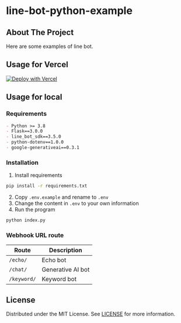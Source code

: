 # line-bot-python-example

## About The Project

Here are some examples of line bot.

## Usage for Vercel

[![Deploy with Vercel](https://vercel.com/button)](https://vercel.com/new/clone?repository-url=https%3A%2F%2Fgithub.com%2Fgdscnuk%2Fline-bot-python-2023%2Ftree%2Fmain&env=access_token,channel_secret,google_generativeai_token)


## Usage for local

### Requirements
```md
- Python >= 3.8
- Flask==3.0.0
- line_bot_sdk==3.5.0
- python-dotenv==1.0.0
- google-generativeai==0.3.1
```
### Installation

1. Install requirements

```sh
pip install -r requirements.txt
```

2. Copy `.env.example` and rename to `.env`
3. Change the content in `.env` to your own information
4. Run the program

```sh
python index.py
```

### Webhook URL route
| Route | Description |
| --- | --- |
| `/echo/` | Echo bot |
| `/chat/` | Generative AI bot |
| `/keyword/` | Keyword bot |


## License

Distributed under the MIT License. See [LICENSE](LICENSE) for more information.
